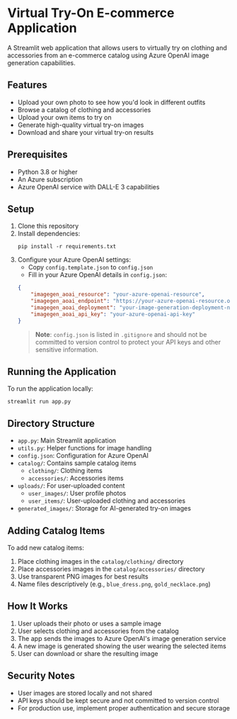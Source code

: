 # Virtual Try-On E-commerce Application

A Streamlit web application that allows users to virtually try on clothing and accessories from an e-commerce catalog using Azure OpenAI image generation capabilities.

## Features

- Upload your own photo to see how you'd look in different outfits
- Browse a catalog of clothing and accessories
- Upload your own items to try on
- Generate high-quality virtual try-on images
- Download and share your virtual try-on results

## Prerequisites

- Python 3.8 or higher
- An Azure subscription
- Azure OpenAI service with DALL-E 3 capabilities

## Setup

1. Clone this repository
2. Install dependencies:
   ```
   pip install -r requirements.txt
   ```
3. Configure your Azure OpenAI settings:
   - Copy `config.template.json` to `config.json`
   - Fill in your Azure OpenAI details in `config.json`:
   ```json
   {
       "imagegen_aoai_resource": "your-azure-openai-resource",
       "imagegen_aoai_endpoint": "https://your-azure-openai-resource.openai.azure.com",
       "imagegen_aoai_deployment": "your-image-generation-deployment-name",
       "imagegen_aoai_api_key": "your-azure-openai-api-key"
   }
   ```
   > **Note**: `config.json` is listed in `.gitignore` and should not be committed to version control to protect your API keys and other sensitive information.

## Running the Application

To run the application locally:

```
streamlit run app.py
```

## Directory Structure

- `app.py`: Main Streamlit application
- `utils.py`: Helper functions for image handling
- `config.json`: Configuration for Azure OpenAI
- `catalog/`: Contains sample catalog items
  - `clothing/`: Clothing items
  - `accessories/`: Accessories items
- `uploads/`: For user-uploaded content
  - `user_images/`: User profile photos
  - `user_items/`: User-uploaded clothing and accessories
- `generated_images/`: Storage for AI-generated try-on images

## Adding Catalog Items

To add new catalog items:
1. Place clothing images in the `catalog/clothing/` directory
2. Place accessories images in the `catalog/accessories/` directory
3. Use transparent PNG images for best results
4. Name files descriptively (e.g., `blue_dress.png`, `gold_necklace.png`)

## How It Works

1. User uploads their photo or uses a sample image
2. User selects clothing and accessories from the catalog
3. The app sends the images to Azure OpenAI's image generation service
4. A new image is generated showing the user wearing the selected items
5. User can download or share the resulting image

## Security Notes

- User images are stored locally and not shared
- API keys should be kept secure and not committed to version control
- For production use, implement proper authentication and secure storage